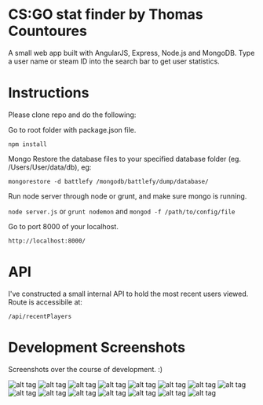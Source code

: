 # CS:GO stat finder by Thomas Countoures
A small web app built with AngularJS, Express, Node.js and MongoDB. Type a user name or steam ID into the search bar to get user statistics.

# Instructions
Please clone repo and do the following:

Go to root folder with package.json file.

`npm install`

Mongo Restore the database files to your specified database folder (eg. /Users/User/data/db), eg:

`mongorestore -d battlefy /mongodb/battlefy/dump/database/`

Run node server through node or grunt, and make sure mongo is running.

`node server.js` or `grunt nodemon` and
`mongod -f /path/to/config/file`

Go to port 8000 of your localhost.

`http://localhost:8000/`

# API

I've constructed a small internal API to hold the most recent users viewed. Route is accessibile at:

`/api/recentPlayers`

# Development Screenshots

Screenshots over the course of development. :)

![alt tag](https://raw.github.com/thomascountoures/project_synergy/screenshots/screenshots/cs1.png)
![alt tag](https://raw.github.com/thomascountoures/project_synergy/screenshots/screenshots/cs2.png)
![alt tag](https://raw.github.com/thomascountoures/project_synergy/screenshots/screenshots/cs3.png)
![alt tag](https://raw.github.com/thomascountoures/project_synergy/screenshots/screenshots/cs4.png)
![alt tag](https://raw.github.com/thomascountoures/project_synergy/screenshots/screenshots/cs5.png)
![alt tag](https://raw.github.com/thomascountoures/project_synergy/screenshots/screenshots/cs6.png)
![alt tag](https://raw.github.com/thomascountoures/project_synergy/screenshots/screenshots/cs7.png)
![alt tag](https://raw.github.com/thomascountoures/project_synergy/screenshots/screenshots/cs8.png)
![alt tag](https://raw.github.com/thomascountoures/project_synergy/screenshots/screenshots/cs9.png)
![alt tag](https://raw.github.com/thomascountoures/project_synergy/screenshots/screenshots/cs10.png)
![alt tag](https://raw.github.com/thomascountoures/project_synergy/screenshots/screenshots/cs11.png)
![alt tag](https://raw.github.com/thomascountoures/project_synergy/screenshots/screenshots/cs12.png)
![alt tag](https://raw.github.com/thomascountoures/project_synergy/screenshots/screenshots/cs13.png)
![alt tag](https://raw.github.com/thomascountoures/project_synergy/screenshots/screenshots/cs14.png)
![alt tag](https://raw.github.com/thomascountoures/project_synergy/screenshots/screenshots/cs15.png)




